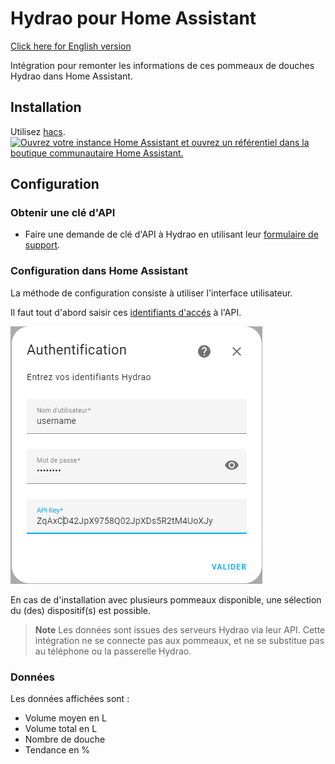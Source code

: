 
# Hydrao pour Home Assistant

[Click here for English version](README_US.md)

Intégration pour remonter les informations de ces pommeaux de douches Hydrao dans Home Assistant.

## Installation

Utilisez [hacs](https://hacs.xyz/).
[![Ouvrez votre instance Home Assistant et ouvrez un référentiel dans la boutique communautaire Home Assistant.](https://my.home-assistant.io/badges/hacs_repository.svg)](https://my.home-assistant.io/redirect/hacs_repository/?owner=sebcaps&repository=hydrao&category=integration)

## Configuration

### Obtenir une clé d'API

- Faire une demande de clé d'API à Hydrao en utilisant leur [formulaire de support](https://www.hydrao.com/fr/besoin-d-aide-/sav).

### Configuration dans Home Assistant

La méthode de configuration consiste à utiliser l'interface utilisateur.

Il faut tout d'abord saisir ces [identifiants d'accés](#obtenir-une-clé-dapi) à l'API.

![image info](img/authent.png)

En cas de d'installation avec plusieurs pommeaux disponible, une sélection du (des) dispositif(s) est possible.

> **Note**
> Les données sont issues des serveurs Hydrao via leur API. Cette intégration ne se connecte pas aux pommeaux, et ne se substitue pas au téléphone ou la passerelle Hydrao.

### Données

Les données affichées sont  :

- Volume moyen en L
- Volume total en L
- Nombre de douche
- Tendance en %
